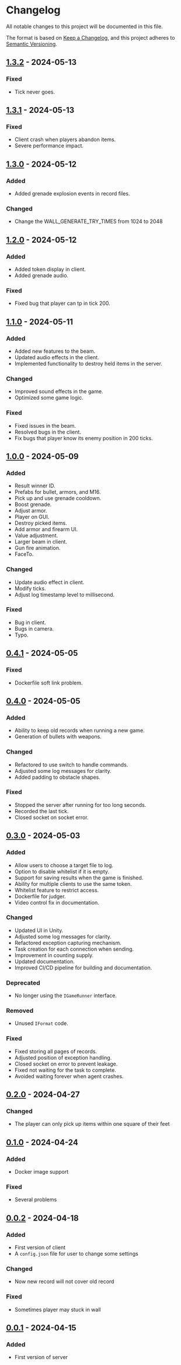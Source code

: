 # Changelog

All notable changes to this project will be documented in this file.

The format is based on [Keep a Changelog](https://keepachangelog.com/en/1.0.0/),
and this project adheres to [Semantic Versioning](https://semver.org/spec/v2.0.0.html).

## [1.3.2] - 2024-05-13

### Fixed

- Tick never goes.

## [1.3.1] - 2024-05-13

### Fixed

- Client crash when players abandon items.
- Severe performance impact.

## [1.3.0] - 2024-05-12

### Added

- Added grenade explosion events in record files.

### Changed

- Change the WALL_GENERATE_TRY_TIMES from 1024 to 2048

## [1.2.0] - 2024-05-12

### Added

- Added token display in client.
- Added grenade audio.

### Fixed

- Fixed bug that player can tp in tick 200.

## [1.1.0] - 2024-05-11

### Added

- Added new features to the beam.
- Updated audio effects in the client.
- Implemented functionality to destroy held items in the server.

### Changed

- Improved sound effects in the game.
- Optimized some game logic.

### Fixed

- Fixed issues in the beam.
- Resolved bugs in the client.
- Fix bugs that player know its enemy position in 200 ticks.

## [1.0.0] - 2024-05-09

### Added

- Result winner ID.
- Prefabs for bullet, armors, and M16.
- Pick up and use grenade cooldown.
- Boost grenade.
- Adjust armor.
- Player on GUI.
- Destroy picked items.
- Add armor and firearm UI.
- Value adjustment.
- Larger beam in client.
- Gun fire animation.
- FaceTo.

### Changed

- Update audio effect in client.
- Modify ticks.
- Adjust log timestamp level to millisecond.

### Fixed

- Bug in client.
- Bugs in camera.
- Typo.

## [0.4.1] - 2024-05-05

### Fixed

- Dockerfile soft link problem.

## [0.4.0] - 2024-05-05

### Added

- Ability to keep old records when running a new game.
- Generation of bullets with weapons.

### Changed

- Refactored to use switch to handle commands.
- Adjusted some log messages for clarity.
- Added padding to obstacle shapes.

### Fixed

- Stopped the server after running for too long seconds.
- Recorded the last tick.
- Closed socket on socket error.

## [0.3.0] - 2024-05-03

### Added

- Allow users to choose a target file to log.
- Option to disable whitelist if it is empty.
- Support for saving results when the game is finished.
- Ability for multiple clients to use the same token.
- Whitelist feature to restrict access.
- Dockerfile for judger.
- Video control fix in documentation.

### Changed

- Updated UI in Unity.
- Adjusted some log messages for clarity.
- Refactored exception capturing mechanism.
- Task creation for each connection when sending.
- Improvement in counting supply.
- Updated documentation.
- Improved CI/CD pipeline for building and documentation.

### Deprecated

- No longer using the `IGameRunner` interface.

### Removed

- Unused `IFormat` code.

### Fixed

- Fixed storing all pages of records.
- Adjusted position of exception handling.
- Closed socket on error to prevent leakage.
- Fixed not waiting for the task to complete.
- Avoided waiting forever when agent crashes.

## [0.2.0] - 2024-04-27

### Changed

- The player can only pick up items within one square of their feet

## [0.1.0] - 2024-04-24

### Added

- Docker image support

### Fixed

- Several problems

## [0.0.2] - 2024-04-18

### Added

- First version of client
- A `config.json` file for user to change some settings

### Changed

- Now new record will not cover old record

### Fixed

- Sometimes player may stuck in wall

## [0.0.1] - 2024-04-15

### Added

- First version of server

[1.3.2]: https://github.com/thuasta/thuai-7/compare/v1.3.1...v1.3.2
[1.3.1]: https://github.com/thuasta/thuai-7/compare/v1.3.0...v1.3.1
[1.3.0]: https://github.com/thuasta/thuai-7/compare/v1.2.0...v1.3.0
[1.2.0]: https://github.com/thuasta/thuai-7/compare/v1.1.0...v1.2.0
[1.1.0]: https://github.com/thuasta/thuai-7/compare/v1.0.0...v1.1.0
[1.0.0]: https://github.com/thuasta/thuai-7/compare/v0.4.1...v1.0.0
[0.4.1]: https://github.com/thuasta/thuai-7/compare/v0.4.0...v0.4.1
[0.4.0]: https://github.com/thuasta/thuai-7/compare/v0.3.0...v0.4.0
[0.3.0]: https://github.com/thuasta/thuai-7/compare/v0.2.0...v0.3.0
[0.2.0]: https://github.com/thuasta/thuai-7/compare/v0.1.0...v0.2.0
[0.1.0]: https://github.com/thuasta/thuai-7/compare/v0.0.2...v0.1.0
[0.0.2]: https://github.com/thuasta/thuai-7/compare/v0.0.1...v0.0.2
[0.0.1]: https://github.com/thuasta/thuai-7/releases/tag/v0.0.1
